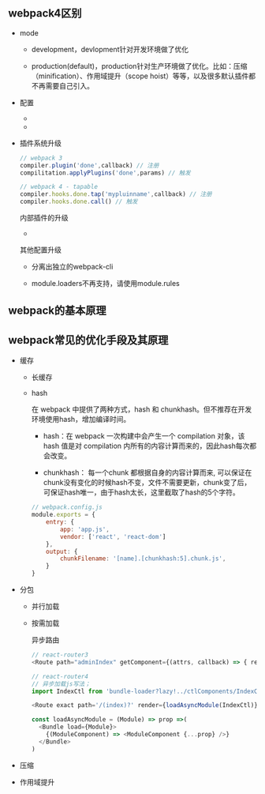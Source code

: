 ## webpack4区别

* mode

  - development，devlopment针对开发环境做了优化

  - production(default)，production针对生产环境做了优化。比如：压缩（minification）、作用域提升（scope hoist）等等，以及很多默认插件都不再需要自己引入。

* 配置

  - 

  - 

* 插件系统升级

  ```js
  // webpack 3
  compiler.plugin('done',callback) // 注册
  compilitation.applyPlugins('done',params) // 触发

  // webpack 4 - tapable
  compiler.hooks.done.tap('mypluinname',callback) // 注册
  compiler.hooks.done.call() // 触发
  ```

  内部插件的升级

  - 

  其他配置升级

  - 分离出独立的webpack-cli

  - module.loaders不再支持，请使用module.rules

## webpack的基本原理



## webpack常见的优化手段及其原理

* 缓存

  - 长缓存

  - hash

    在 webpack 中提供了两种方式，hash 和 chunkhash。但不推荐在开发环境使用hash，增加编译时间。

    + hash：在 webpack 一次构建中会产生一个 compilation 对象，该 hash 值是对 compilation 内所有的内容计算而来的，因此hash每次都会改变。

    + chunkhash： 每一个chunk 都根据自身的内容计算而来, 可以保证在chunk没有变化的时候hash不变，文件不需要更新，chunk变了后，可保证hash唯一，由于hash太长，这里截取了hash的5个字符。

    ```js
    // webpack.config.js
    module.exports = {
        entry: {
            app: 'app.js',
            vendor: ['react', 'react-dom']
        },
        output: {
            chunkFilename: '[name].[chunkhash:5].chunk.js',
        }
    }
    ```

* 分包

  - 并行加载

  - 按需加载

    异步路由

    ```js
    // react-router3
    <Route path="adminIndex" getComponent={(attrs, callback) => { require.ensure([], (require) => { var d = require('../ctlComponents/IndexCtl'); callback(null, d.default); }, 'index'); }} />

    // react-router4
    // 异步加载js写法；
    import IndexCtl from 'bundle-loader?lazy!../ctlComponents/IndexCtl.js';

    <Route exact path='/(index)?' render={loadAsyncModule(IndexCtl)} />

    const loadAsyncModule = (Module) => prop =>(
      <Bundle load={Module}>
        {(ModuleComponent) => <ModuleComponent {...prop} />}
      </Bundle>
    )
    ```

* 压缩


* 作用域提升
